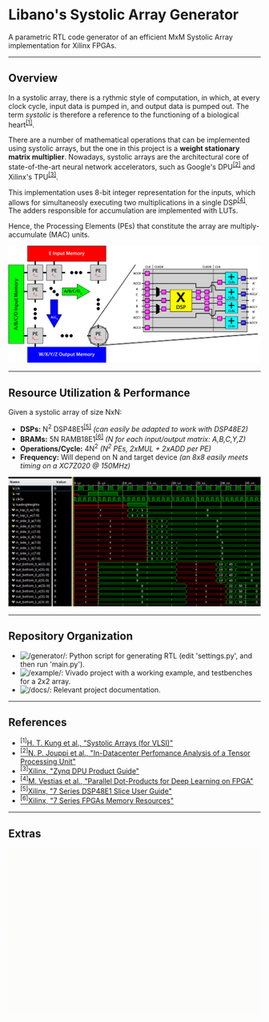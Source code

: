 # Libano's Systolic Array Generator
A parametric RTL code generator of an efficient MxM Systolic Array implementation for Xilinx FPGAs.

---

## Overview

In a systolic array, there is a rythmic style of computation, in which, at every clock cycle, input data is pumped in, and output data is pumped out.
The term *systolic* is therefore a reference to the functioning of a biological heart<sup>[[1]](https://books.google.com.br/books/about/Systolic_Arrays_for_VLSI.html?id=pAKfHAAACAAJ&redir_esc=y)</sup>.

There are a number of mathematical operations that can be implemented using systolic arrays, but the one in this project is a **weight stationary matrix multiplier**. Nowadays, systolic arrays are the architectural core of state-of-the-art neural network accelerators, such as Google's DPU<sup>[[2]](https://ieeexplore.ieee.org/abstract/document/8192463)</sup> and Xilinx's TPU<sup>[[3]](https://www.xilinx.com/support/documentation/ip_documentation/dpu/v3_1/pg338-dpu.pdf)</sup>.

This implementation uses 8-bit integer representation for the inputs, which allows for simultaneosly executing two multiplications in a single DSP<sup>[[4]](https://ieeexplore.ieee.org/document/8056863)</sup>.
The adders responsible for accumulation are implemented with LUTs.

Hence, the Processing Elements (PEs) that constitute the array are multiply-accumulate (MAC) units.

![array-mem-pe](/docs/architecture.png)

---

## Resource Utilization & Performance

Given a systolic array of size NxN:
- **DSPs:** N<sup>2</sup> DSP48E1<sup>[[5]](https://www.xilinx.com/support/documentation/user_guides/ug479_7Series_DSP48E1.pdf)</sup> *(can easily be adapted to work with DSP48E2)*
- **BRAMs:** 5N RAMB18E1<sup>[[6]](https://www.xilinx.com/support/documentation/user_guides/ug473_7Series_Memory_Resources.pdf)</sup> *(N for each input/output matrix: A,B,C,Y,Z)*
- **Operations/Cycle:** 4N<sup>2</sup> *(N<sup>2</sup> PEs, 2xMUL + 2xADD per PE)*
- **Frequency:** Will depend on N and target device *(an 8x8 easily meets timing on a XC7Z020 @ 150MHz)*

![testbench](/docs/testbench.png)

---

## Repository Organization

- ![/generator/](/generator/): Python script for generating RTL (edit 'settings.py', and then run 'main.py').
- ![/example/](/example/): Vivado project with a working example, and testbenches for a 2x2 array.
- ![/docs/](/docs/): Relevant project documentation.

---

## References

- [<sup>[1]</sup>H. T. Kung et al., "Systolic Arrays (for VLSI)"](https://books.google.com.br/books/about/Systolic_Arrays_for_VLSI.html?id=pAKfHAAACAAJ&redir_esc=y)
- [<sup>[2]</sup>N. P. Jouppi et al., "In-Datacenter Perfomance Analysis of a Tensor Processing Unit"](https://ieeexplore.ieee.org/abstract/document/8192463)
- [<sup>[3]</sup>Xilinx, "Zynq DPU Product Guide"](https://www.xilinx.com/support/documentation/ip_documentation/dpu/v3_1/pg338-dpu.pdf)
- [<sup>[4]</sup>M. Vestias et al., "Parallel Dot-Products for Deep Learning on FPGA"](https://ieeexplore.ieee.org/document/8056863)
- [<sup>[5]</sup>Xilinx, "7 Series DSP48E1 Slice User Guide"](https://www.xilinx.com/support/documentation/user_guides/ug479_7Series_DSP48E1.pdf)
- [<sup>[6]</sup>Xilinx, "7 Series FPGAs Memory Resources"](https://www.xilinx.com/support/documentation/user_guides/ug473_7Series_Memory_Resources.pdf)

---

## Extras
![systolic-demo](/docs/demo.gif)

